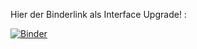Hier der Binderlink als Interface Upgrade! :

[![Binder](https://mybinder.org/badge_logo.svg)](https://mybinder.org/v2/gh/martinfoer/neronal_network_doc/master?urlpath=lab)

